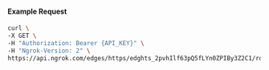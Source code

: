 <!-- Code generated for API Clients. DO NOT EDIT. -->

#### Example Request

```bash
curl \
-X GET \
-H "Authorization: Bearer {API_KEY}" \
-H "Ngrok-Version: 2" \
https://api.ngrok.com/edges/https/edghts_2pvhIlf63pQ5fLYn0ZPIBy3Z2C1/routes/edghtsrt_2pvhIjvAGaLJpSCTejgOGnJeH3X/user_agent_filter
```
